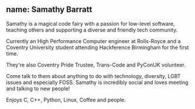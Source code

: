 name: Samathy Barratt
---
Samathy is a magical code fairy with a passion for low-level software,
teaching others and supporting a diverse and friendly tech community.

Currently an High Performance Computer engineer at Rolls-Royce and a
Coventry University student attending Hackference Birmingham for the
first time.

They're also Coventry Pride Trustee, Trans-Code and PyConUK volunteer.

Come talk to them about anything to do with technology, diversity, LGBT
issues and especially FOSS.
Samathy is incredibly social and loves meeting and talking to new people!

Enjoys C, C++, Python, Linux, Coffee and people.